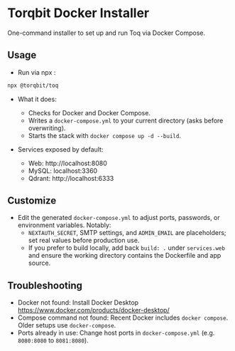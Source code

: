 # Torqbit Docker Installer

One-command installer to set up and run Toq via Docker Compose.

## Usage

- Run via npx :

```bash
npx @torqbit/toq
```

- What it does:

  - Checks for Docker and Docker Compose.
  - Writes a `docker-compose.yml` to your current directory (asks before overwriting).
  - Starts the stack with `docker compose up -d --build`.

- Services exposed by default:
  - Web: http://localhost:8080
  - MySQL: localhost:3360
  - Qdrant: http://localhost:6333

## Customize

- Edit the generated `docker-compose.yml` to adjust ports, passwords, or environment variables. Notably:
  - `NEXTAUTH_SECRET`, SMTP settings, and `ADMIN_EMAIL` are placeholders; set real values before production use.
  - If you prefer to build locally, add back `build: .` under `services.web` and ensure the working directory contains the Dockerfile and app source.

## Troubleshooting

- Docker not found: Install Docker Desktop https://www.docker.com/products/docker-desktop/
- Compose command not found: Recent Docker includes `docker compose`. Older setups use `docker-compose`.
- Ports already in use: Change host ports in `docker-compose.yml` (e.g. `8080:8080` to `8081:8080`).
